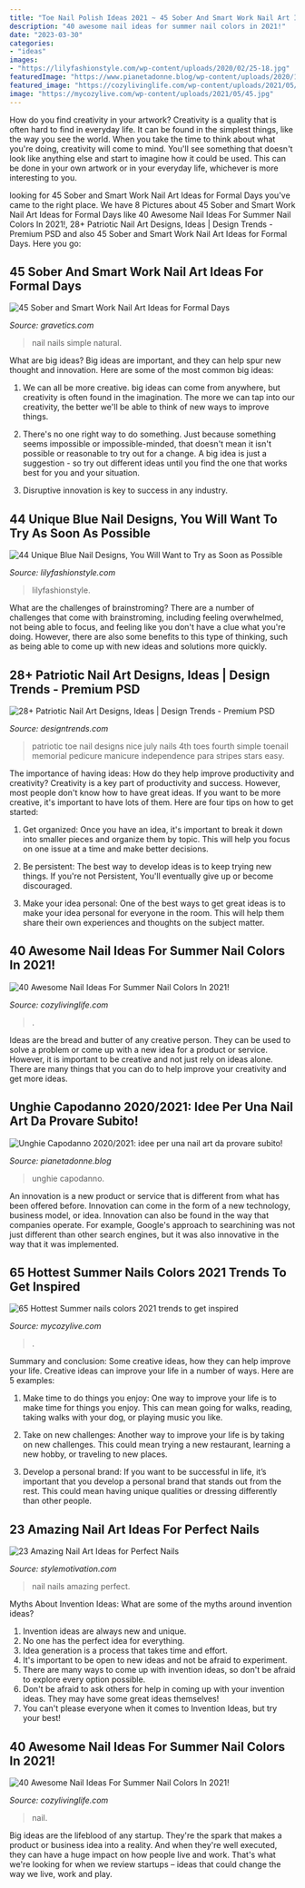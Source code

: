 ```yaml
---
title: "Toe Nail Polish Ideas 2021 ~ 45 Sober And Smart Work Nail Art Ideas For Formal Days"
description: "40 awesome nail ideas for summer nail colors in 2021!"
date: "2023-03-30"
categories:
- "ideas"
images:
- "https://lilyfashionstyle.com/wp-content/uploads/2020/02/25-18.jpg"
featuredImage: "https://www.pianetadonne.blog/wp-content/uploads/2020/12/6-31.jpg"
featured_image: "https://cozylivinglife.com/wp-content/uploads/2021/05/25-2-683x1024.jpg"
image: "https://mycozylive.com/wp-content/uploads/2021/05/45.jpg"
---
```



How do you find creativity in your artwork?
Creativity is a quality that is often hard to find in everyday life. It can be found in the simplest things, like the way you see the world. When you take the time to think about what you're doing, creativity will come to mind. You'll see something that doesn't look like anything else and start to imagine how it could be used. This can be done in your own artwork or in your everyday life, whichever is more interesting to you.

	

		
looking for 45 Sober and Smart Work Nail Art Ideas for Formal Days you've came to the right place. We have 8 Pictures about 45 Sober and Smart Work Nail Art Ideas for Formal Days like 40 Awesome Nail Ideas For Summer Nail Colors In 2021!, 28+ Patriotic Nail Art Designs, Ideas | Design Trends - Premium PSD and also 45 Sober and Smart Work Nail Art Ideas for Formal Days. Here you go:
		
    
## 45 Sober And Smart Work Nail Art Ideas For Formal Days

<img loading=lazy src="https://www.gravetics.com/wp-content/uploads/2017/06/Simple-Natural-Nails.jpg" onerror="this.onerror=null;this.src='https://tse1.mm.bing.net/th?id=OIP.Ua4i6bhjJgGrkFUhShE4WQHaJ4&amp;pid=15.1';" alt="45 Sober and Smart Work Nail Art Ideas for Formal Days">

_Source: gravetics.com_

>nail nails simple natural. 

	

What are big ideas?
Big ideas are important, and they can help spur new thought and innovation. Here are some of the most common big ideas:
1. We can all be more creative. big ideas can come from anywhere, but creativity is often found in the imagination. The more we can tap into our creativity, the better we'll be able to think of new ways to improve things.

2. There's no one right way to do something. Just because something seems impossible or impossible-minded, that doesn't mean it isn't possible or reasonable to try out for a change. A big idea is just a suggestion - so try out different ideas until you find the one that works best for you and your situation.

3. Disruptive innovation is key to success in any industry.

    
## 44 Unique Blue Nail Designs, You Will Want To Try As Soon As Possible

<img loading=lazy src="https://lilyfashionstyle.com/wp-content/uploads/2020/02/25-18.jpg" onerror="this.onerror=null;this.src='https://tse2.mm.bing.net/th?id=OIP.LvaSOdY5VuCEF0YUP3OSWQHaKx&amp;pid=15.1';" alt="44 Unique Blue Nail Designs, You Will Want to Try as Soon as Possible">

_Source: lilyfashionstyle.com_

>lilyfashionstyle. 

	

What are the challenges of brainstroming?
There are a number of challenges that come with brainstroming, including feeling overwhelmed, not being able to focus, and feeling like you don't have a clue what you're doing. However, there are also some benefits to this type of thinking, such as being able to come up with new ideas and solutions more quickly.

    
## 28+ Patriotic Nail Art Designs, Ideas | Design Trends - Premium PSD

<img loading=lazy src="https://images.designtrends.com/wp-content/uploads/2016/02/22064051/Nice-Toe-Patriotic-Design.jpg" onerror="this.onerror=null;this.src='https://tse2.mm.bing.net/th?id=OIP.ajcpAyLA2aO1XcaCaIZqwgHaLE&amp;pid=15.1';" alt="28+ Patriotic Nail Art Designs, Ideas | Design Trends - Premium PSD">

_Source: designtrends.com_

>patriotic toe nail designs nice july nails 4th toes fourth simple toenail memorial pedicure manicure independence para stripes stars easy. 

	

The importance of having ideas: How do they help improve productivity and creativity?
Creativity is a key part of productivity and success. However, most people don't know how to have great ideas. If you want to be more creative, it's important to have lots of them. Here are four tips on how to get started:
1. Get organized: Once you have an idea, it's important to break it down into smaller pieces and organize them by topic. This will help you focus on one issue at a time and make better decisions.

2. Be persistent: The best way to develop ideas is to keep trying new things. If you're not Persistent, You'll eventually give up or become discouraged.

3. Make your idea personal: One of the best ways to get great ideas is to make your idea personal for everyone in the room. This will help them share their own experiences and thoughts on the subject matter.

    
## 40 Awesome Nail Ideas For Summer Nail Colors In 2021!

<img loading=lazy src="https://cozylivinglife.com/wp-content/uploads/2021/05/26-3-768x1152.jpg" onerror="this.onerror=null;this.src='https://tse1.mm.bing.net/th?id=OIP.voq-3TdwS0vvoH5Sb1vWWgHaLH&amp;pid=15.1';" alt="40 Awesome Nail Ideas For Summer Nail Colors In 2021!">

_Source: cozylivinglife.com_

>. 

	

Ideas are the bread and butter of any creative person. They can be used to solve a problem or come up with a new idea for a product or service. However, it is important to be creative and not just rely on ideas alone. There are many things that you can do to help improve your creativity and get more ideas.

    
## Unghie Capodanno 2020/2021: Idee Per Una Nail Art Da Provare Subito!

<img loading=lazy src="https://www.pianetadonne.blog/wp-content/uploads/2020/12/6-31.jpg" onerror="this.onerror=null;this.src='https://tse4.mm.bing.net/th?id=OIP.3rhsdiurE-doiELKOrZAvQHaJ4&amp;pid=15.1';" alt="Unghie Capodanno 2020/2021: idee per una nail art da provare subito!">

_Source: pianetadonne.blog_

>unghie capodanno. 

	

An innovation is a new product or service that is different from what has been offered before. Innovation can come in the form of a new technology, business model, or idea. Innovation can also be found in the way that companies operate. For example, Google's approach to searchining was not just different than other search engines, but it was also innovative in the way that it was implemented.

    
## 65 Hottest Summer Nails Colors 2021 Trends To Get Inspired

<img loading=lazy src="https://mycozylive.com/wp-content/uploads/2021/05/45.jpg" onerror="this.onerror=null;this.src='https://tse4.mm.bing.net/th?id=OIP.oFPps1j4GTIs83pjH_YQPQHaLH&amp;pid=15.1';" alt="65 Hottest Summer nails colors 2021 trends to get inspired">

_Source: mycozylive.com_

>. 

	

Summary and conclusion: Some creative ideas, how they can help improve your life.
Creative ideas can improve your life in a number of ways. Here are 5 examples:
1. Make time to do things you enjoy: One way to improve your life is to make time for things you enjoy. This can mean going for walks, reading, taking walks with your dog, or playing music you like.

2. Take on new challenges: Another way to improve your life is by taking on new challenges. This could mean trying a new restaurant, learning a new hobby, or traveling to new places.

3. Develop a personal brand: If you want to be successful in life, it’s important that you develop a personal brand that stands out from the rest. This could mean having unique qualities or dressing differently than other people.


    
## 23 Amazing Nail Art Ideas For Perfect Nails

<img loading=lazy src="https://www.stylemotivation.com/wp-content/uploads/2013/10/23-Amazing-Nail-Art-Ideas-for-Perfect-Nails-13-620x826.jpg" onerror="this.onerror=null;this.src='https://tse2.mm.bing.net/th?id=OIP.-0EYAaDHeGA5ififJvdaZgHaJ3&amp;pid=15.1';" alt="23 Amazing Nail Art Ideas for Perfect Nails">

_Source: stylemotivation.com_

>nail nails amazing perfect. 

	

Myths About Invention Ideas: What are some of the myths around invention ideas?
1. Invention ideas are always new and unique.
2. No one has the perfect idea for everything.
3. Idea generation is a process that takes time and effort.
4. It's important to be open to new ideas and not be afraid to experiment.
5. There are many ways to come up with invention ideas, so don't be afraid to explore every option possible.
6. Don't be afraid to ask others for help in coming up with your invention ideas. They may have some great ideas themselves!
7. You can't please everyone when it comes to Invention Ideas, but try your best!

    
## 40 Awesome Nail Ideas For Summer Nail Colors In 2021!

<img loading=lazy src="https://cozylivinglife.com/wp-content/uploads/2021/05/25-2-683x1024.jpg" onerror="this.onerror=null;this.src='https://tse4.mm.bing.net/th?id=OIP.WROzWgLWBBUGOVijpJXZRgHaLG&amp;pid=15.1';" alt="40 Awesome Nail Ideas For Summer Nail Colors In 2021!">

_Source: cozylivinglife.com_

>nail. 

	

Big ideas are the lifeblood of any startup. They're the spark that makes a product or business idea into a reality. And when they're well executed, they can have a huge impact on how people live and work. That's what we're looking for when we review startups – ideas that could change the way we live, work and play.

